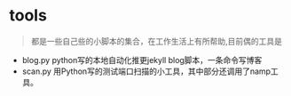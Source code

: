 tools
=====

> 都是一些自己些的小脚本的集合，在工作生活上有所帮助,目前偶的工具是

* blog.py python写的本地自动化推更jekyll blog脚本，一条命令写博客
* scan.py 用Python写的测试端口扫描的小工具，其中部分还调用了namp工具。


